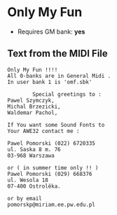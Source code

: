 # Only My Fun

* Requires GM bank: **yes**

## Text from the MIDI File
```
Only My Fun !!!!
All 0-banks are in General Midi .
In user bank 1 is 'omf.sbk'

        Special greetings to :
Pawel Szymczyk,
Michal Brzezicki,
Waldemar Pachol,

If You want some Sound Fonts to
Your AWE32 contact me :

Pawel Pomorski (022) 6720335
ul. Saska 8 m. 76
03-968 Warszawa

or ( in summer time only !! )
Pawel Pomorski (029) 668376
ul. Wesola 18 
07-400 Ostrolêka.

or by email
pomorskp@miriam.ee.pw.edu.pl
```
